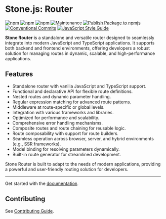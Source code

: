 # Stone.js: Router

[![npm](https://img.shields.io/npm/l/@stone-js/browser-core)](https://opensource.org/licenses/MIT)
[![npm](https://img.shields.io/npm/v/@stone-js/router)](https://www.npmjs.com/package/@stone-js/router)
[![npm](https://img.shields.io/npm/dm/@stone-js/router)](https://www.npmjs.com/package/@stone-js/router)
![Maintenance](https://img.shields.io/maintenance/yes/2025)
[![Publish Package to npmjs](https://github.com/stonemjs/router/actions/workflows/release.yml/badge.svg)](https://github.com/stonemjs/router/actions/workflows/release.yml)
[![Conventional Commits](https://img.shields.io/badge/Conventional%20Commits-1.0.0-yellow.svg)](https://conventionalcommits.org)
[![JavaScript Style Guide](https://img.shields.io/badge/code_style-standard-brightgreen.svg)](https://standardjs.com)

**Stone Router** is a standalone and versatile router designed to seamlessly integrate into modern JavaScript and TypeScript applications. It supports both backend and frontend environments, offering developers a robust solution for managing routes in dynamic, scalable, and high-performance applications.

## Features

- Standalone router with vanilla JavaScript and TypeScript support.
- Functional and declarative API for flexible route definitions.
- Nested routes and dynamic parameter handling.
- Regular expression matching for advanced route patterns.
- Middleware at route-specific or global levels.
- Integration with various frameworks and libraries.
- Optimized for performance and scalability.
- Comprehensive error handling mechanisms.
- Composite routes and route chaining for reusable logic.
- Route composability with support for route builders.
- Seamless operation across browser, server, and hybrid environments (e.g., SSR frameworks).
- Model binding for resolving parameters dynamically.
- Built-in route generator for streamlined development.

Stone Router is built to adapt to the needs of modern applications, providing a powerful and user-friendly routing solution for developers.

---

Get started with the [documentation](https://stonejs.com/docs/router).

## Contributing

See [Contributing Guide](https://github.com/stonemjs/router/blob/main/CONTRIBUTING.md).